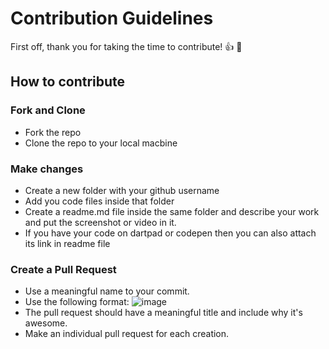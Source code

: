 # Contribution Guidelines

First off, thank you for taking the time to contribute! 👍 🎉

## How to contribute
### Fork and Clone
 - Fork the repo 
 - Clone the repo to your local macbine

### Make changes
 - Create a new folder with your github username
 - Add you code files inside that folder
 - Create a readme.md file inside the same folder and describe your work and put the screenshot or video in it.
 - If you have your code on dartpad or codepen then you can also attach its link in readme file
 
### Create a Pull Request

- Use a meaningful name to your commit.
- Use the following format:
  ![image](https://user-images.githubusercontent.com/58077762/135217314-a0f55fe2-99bd-4f7e-943d-7d423b072c6b.png)
- The pull request should have a meaningful title and include why it's awesome.
- Make an individual pull request for each creation.
